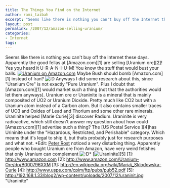 ```yaml
---
title: The Things You Find on the Internet
author: rami_taibah
excerpt: "Seems like there is nothing you can't buy off the Internet these days. Apparently the good fellas at Amazon.com are selling Uranium ore! Yes you heard it U-R-A-N-I-U-M! You know the stuff that would bust your balls."
layout: post
permalink: /2007/12/amazon-selling-uranium/
categories:
- Internet
tags: 
---
```

Seems like there is nothing you can't buy off the Internet these days. Apparently the good fellas at \[Amazon.com\]\[1\] are selling \[Uranium ore\]\[2\]! Yes you heard it U-R-A-N-I-U-M! You know the stuff that would bust your balls.
[![Uranium on Amazon.com](/blog/wp-content/imagescaler/356ffb9827efa8eb1cf8644a14e73c7c.png)](http://www.amazon.com/Uranium-Ore/dp/B000796XXM "Uranium on Amazon.com")
Maybe Bush should bomb \[Amazon.com\]\[1\] instead of Iran? ![:D](http://192.168.1.2/blog2/wp-includes/images/smilies/icon_biggrin.gif)
Anyways I did some research about this, since "Uranium Ore" is not exactly "Pure Uranium". Plus I doubt that \[Amazon.com\]\[1\] would market such a thing (not that the authorities would let them anyways).
Uranium ore or Uraninite is a mineral that is mainly composited of UO2 or Uranium Dioxide. Pretty much like CO2 but with a Uranium atom instead of a Carbon atom. But it also contains smaller traces of UO3 and Oxides of Lead and Thorium and some other rare minerals. Uraninite helped \[Marie Curie\]\[3\] discover Radium.
Uraninite is very radioactive, which still doesn't answer my question about how could \[Amazon.com\]\[1\] advertise such a thing? The \[US Postal Service \]\[4\]has Urininite under the "Hazardous, Restricted, and Perishable" category. Which means that it's legal to ship it, but thats probably just for research purposes and what not.
\*Edit: [Peter Rost](http://peterrost.blogspot.com/2007/11/amazoncom-sells-uranium.html) noticed a very disturbing thing. Apparently people who bought Uranium ore from Amazon, have very weird fetishes that only Uranium can complement ![:D](http://192.168.1.2/blog2/wp-includes/images/smilies/icon_biggrin.gif)\*
\[![Uraninite](/blog/wp-content/imagescaler/4ad836aba27ac247fa67310c6366cf6d.jpg)\]\[5\]
\[1\]: http://www.amazon.com
\[2\]: http://www.amazon.com/Uranium-Ore/dp/B000796XXM
\[3\]: http://en.wikipedia.org/wiki/Maria\_Sklodowska-Curie
\[4\]: http://www.usps.com/cpim/ftp/pubs/pub52.pdf
\[5\]: http://192.168.1.33/blog2/wp-content/uploads/2007/12/uraninit.jpg "Uraninite"